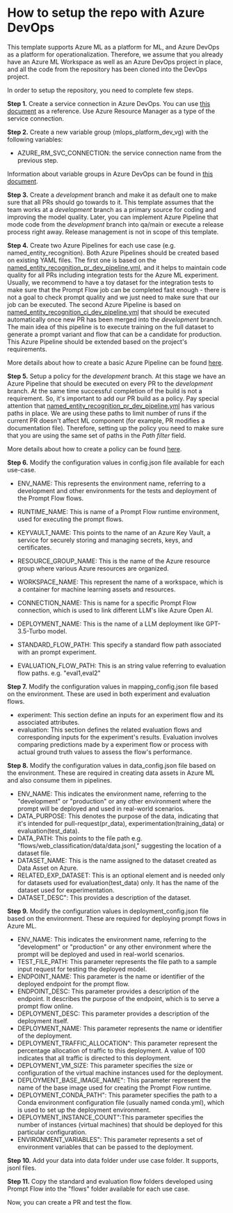 # How to setup the repo with Azure DevOps

This template supports Azure ML as a platform for ML, and Azure DevOps as a platform for operationalization. Therefore, we assume that you already have an Azure ML Workspace as well as an Azure DevOps project in place, and all the code from the repository has been cloned into the DevOps project.

In order to setup the repository, you need to complete few steps.

**Step 1.** Create a service connection in Azure DevOps. You can use [this document](https://learn.microsoft.com/en-us/azure/devops/pipelines/library/service-endpoints?view=azure-devops&tabs=yaml) as a reference. Use Azure Resource Manager as a type of the service connection.

**Step 2.** Create a new variable group (mlops_platform_dev_vg) with the following variables:

- AZURE_RM_SVC_CONNECTION: the service connection name from the previous step.

Information about variable groups in Azure DevOps can be found in [this document](https://learn.microsoft.com/en-us/azure/devops/pipelines/library/variable-groups?view=azure-devops&tabs=classic).

**Step 3.** Create a *development* branch and make it as default one to make sure that all PRs should go towards to it. This template assumes that the team works at a *development* branch as a primary source for coding and improving the model quality. Later, you can implement Azure Pipeline that mode code from the *development* branch into qa/main or execute a release process right away. Release management is not in scope of this template.

**Step 4.** Create two Azure Pipelines for each use case (e.g. named_entity_recognition). Both Azure Pipelines should be created based on existing YAML files. The first one is based on the [named_entity_recognition_pr_dev_pipeline.yml](../named_entity_recognition/.azure-pipelines/named_entity_recognition_pr_dev_pipeline.yml), and it helps to maintain code quality for all PRs including integration tests for the Azure ML experiment. Usually, we recommend to have a toy dataset for the integration tests to make sure that the Prompt Flow job can be completed fast enough - there is not a goal to check prompt quality and we just need to make sure that our job can be executed. The second Azure Pipeline is based on [named_entity_recognition_ci_dev_pipeline.yml](../named_entity_recognition/.azure-pipelines/named_entity_recognition_ci_dev_pipeline.yml) that should be executed automatically once new PR has been merged into the *development* branch. The main idea of this pipeline is to execute training on the full dataset to generate a prompt variant and flow that can be a candidate for production. This Azure Pipeline should be extended based on the project's requirements. 

More details about how to create a basic Azure Pipeline can be found [here](https://learn.microsoft.com/en-us/azure/devops/pipelines/create-first-pipeline?view=azure-devops&tabs).

**Step 5.** Setup a policy for the *development* branch. At this stage we have an Azure Pipeline that should be executed on every PR to the *development* branch. At the same time successful completion of the build is not a requirement. So, it's important to add our PR build as a policy. Pay special attention that [named_entity_recognition_pr_dev_pipeline.yml](../named_entity_recognition/.azure-pipelines/named_entity_recognition_pr_dev_pipeline.yml) has various paths in place. We are using these paths to limit number of runs if the current PR doesn't affect ML component (for example, PR modifies a documentation file). Therefore, setting up the policy you need to make sure that you are using the same set of paths in the *Path filter* field.

More details about how to create a policy can be found [here](https://learn.microsoft.com/en-us/azure/devops/repos/git/branch-policies?view=azure-devops&tabs=browser).

**Step 6.** Modify the configuration values in config.json file available for each use-case.

- ENV_NAME:  This represents the environment name, referring to a development and other environments for the tests and deployment of the Prompt Flow flows.
- RUNTIME_NAME:  This is name of a Prompt Flow runtime environment, used for executing the prompt flows.
- KEYVAULT_NAME:  This points to the name of an Azure Key Vault, a service for securely storing and managing secrets, keys, and certificates.

- RESOURCE_GROUP_NAME:  This is the name of the Azure resource group where various Azure resources are organized.
- WORKSPACE_NAME:  This represent the name of a workspace, which is a container for machine learning assets and resources.
- CONNECTION_NAME:  This is name for a specific Prompt Flow connection, which is used to link different LLM's like Azure Open AI.
- DEPLOYMENT_NAME:  This is the name of a LLM deployment like GPT-3.5-Turbo model.
- STANDARD_FLOW_PATH:  This specify a standard flow path associated with an prompt experiment.
- EVALUATION_FLOW_PATH:  This is an string value referring to evaluation flow paths. e.g. "eval1,eval2"

**Step 7.** Modify the configuration values in mapping_config.json file based on the environment.  These are used in both experiment and evaluation flows.

- experiment: This section define an inputs for an experiment flow and its associated attributes. 
- evaluation: This section defines the related evaluation flows and corresponding inputs for the experiment's results. Evaluation involves comparing predictions made by a experiment flow or process with actual ground truth values to assess the flow's performance.

**Step 8.** Modify the configuration values in data_config.json file based on the environment. These are required in creating data assets in Azure ML and also consume them in pipelines.

- ENV_NAME: This indicates the environment name, referring to the "development" or "production" or any other environment where the prompt will be deployed and used in real-world scenarios.
- DATA_PURPOSE: This denotes the purpose of the data, indicating that it's intended for pull-request(pr_data), experimentation(training_data) or evaluation(test_data).
- DATA_PATH: This points to the file path e.g. "flows/web_classification/data/data.jsonl," suggesting the location of a dataset file.
- DATASET_NAME: This is the name assigned to the dataset created as Data Asset on Azure.
- RELATED_EXP_DATASET: This is an optional element and is needed only for datasets used for evaluation(test_data) only. It has the name of the dataset used for experimentation.
- DATASET_DESC": This provides a description of the dataset.


**Step 9.** Modify the configuration values in deployment_config.json file based on the environment.  These are required for deploying prompt flows in Azure ML.

- ENV_NAME: This indicates the environment name, referring to the "development" or "production" or any other environment where the prompt will be deployed and used in real-world scenarios.
- TEST_FILE_PATH: This parameter  represents the file path to a sample input request for testing the deployed model. 
- ENDPOINT_NAME: This parameter is the name or identifier of the deployed endpoint for the prompt flow.
- ENDPOINT_DESC: This parameter provides a description of the endpoint. It describes the purpose of the endpoint, which is to serve a prompt flow online.
- DEPLOYMENT_DESC: This parameter provides a description of the deployment itself.
- DEPLOYMENT_NAME: This parameter represents the name or identifier of the deployment. 
- DEPLOYMENT_TRAFFIC_ALLOCATION": This parameter represent the percentage allocation of traffic to this deployment. A value of 100 indicates that all traffic is directed to this deployment.
- DEPLOYMENT_VM_SIZE: This parameter specifies the size or configuration of the virtual machine instances used for the deployment.
- DEPLOYMENT_BASE_IMAGE_NAME": This parameter represent the name of the base image used for creating the Prompt Flow runtime.
- DEPLOYMENT_CONDA_PATH": This parameter specifies the path to a Conda environment configuration file (usually named conda.yml), which is used to set up the deployment environment.
- DEPLOYMENT_INSTANCE_COUNT":This parameter specifies the number of instances (virtual machines) that should be deployed for this particular configuration.
- ENVIRONMENT_VARIABLES": This parameter represents a set of environment variables that can be passed to the deployment.

**Step 10.** Add your data into data folder under use case folder. It supports, jsonl files. 

**Step 11.** Copy the standard and evaluation flow folders developed using Prompt Flow into the "flows" folder available for each use case.

Now, you can create a PR and test the flow.
